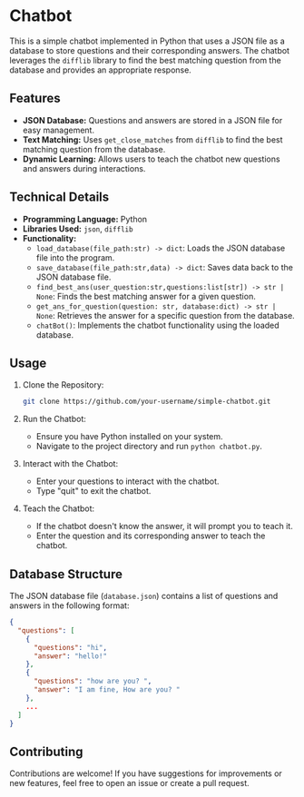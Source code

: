 # Chatbot

This is a simple chatbot implemented in Python that uses a JSON file as a database to store questions and their corresponding answers. The chatbot leverages the `difflib` library to find the best matching question from the database and provides an appropriate response.

## Features

- **JSON Database:** Questions and answers are stored in a JSON file for easy management.
- **Text Matching:** Uses `get_close_matches` from `difflib` to find the best matching question from the database.
- **Dynamic Learning:** Allows users to teach the chatbot new questions and answers during interactions.

## Technical Details

- **Programming Language:** Python
- **Libraries Used:** `json`, `difflib`
- **Functionality:**
  - `load_database(file_path:str) -> dict`: Loads the JSON database file into the program.
  - `save_database(file_path:str,data) -> dict`: Saves data back to the JSON database file.
  - `find_best_ans(user_question:str,questions:list[str]) -> str | None`: Finds the best matching answer for a given question.
  - `get_ans_for_question(question: str, database:dict) -> str | None`: Retrieves the answer for a specific question from the database.
  - `chatBot()`: Implements the chatbot functionality using the loaded database.

## Usage

1. Clone the Repository:
   ```bash
   git clone https://github.com/your-username/simple-chatbot.git
   ```

2. Run the Chatbot:
   - Ensure you have Python installed on your system.
   - Navigate to the project directory and run `python chatbot.py`.

3. Interact with the Chatbot:
   - Enter your questions to interact with the chatbot.
   - Type "quit" to exit the chatbot.

4. Teach the Chatbot:
   - If the chatbot doesn't know the answer, it will prompt you to teach it.
   - Enter the question and its corresponding answer to teach the chatbot.

## Database Structure

The JSON database file (`database.json`) contains a list of questions and answers in the following format:

```json
{
  "questions": [
    {
      "questions": "hi",
      "answer": "hello!"
    },
    {
      "questions": "how are you? ",
      "answer": "I am fine, How are you? "
    },
    ...
  ]
}
```

## Contributing

Contributions are welcome! If you have suggestions for improvements or new features, feel free to open an issue or create a pull request.
